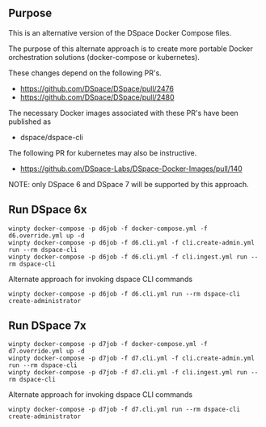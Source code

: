 ## Purpose

This is an alternative version of the DSpace Docker Compose files.  

The purpose of this alternate approach is to create more portable Docker orchestration solutions (docker-compose or kubernetes).

These changes depend on the following PR's.  
- https://github.com/DSpace/DSpace/pull/2476
- https://github.com/DSpace/DSpace/pull/2480

The necessary Docker images associated with these PR's have been published as
- dspace/dspace-cli

The following PR for kubernetes may also be instructive.
- https://github.com/DSpace-Labs/DSpace-Docker-Images/pull/140

NOTE: only DSpace 6 and DSpace 7 will be supported by this approach.

## Run DSpace 6x

```
winpty docker-compose -p d6job -f docker-compose.yml -f d6.override.yml up -d
winpty docker-compose -p d6job -f d6.cli.yml -f cli.create-admin.yml run --rm dspace-cli
winpty docker-compose -p d6job -f d6.cli.yml -f cli.ingest.yml run --rm dspace-cli
```

Alternate approach for invoking dspace CLI commands
```
winpty docker-compose -p d6job -f d6.cli.yml run --rm dspace-cli create-administrator
```

## Run DSpace 7x

```
winpty docker-compose -p d7job -f docker-compose.yml -f d7.override.yml up -d
winpty docker-compose -p d7job -f d7.cli.yml -f cli.create-admin.yml run --rm dspace-cli
winpty docker-compose -p d7job -f d7.cli.yml -f cli.ingest.yml run --rm dspace-cli
```

Alternate approach for invoking dspace CLI commands
```
winpty docker-compose -p d7job -f d7.cli.yml run --rm dspace-cli create-administrator
```
